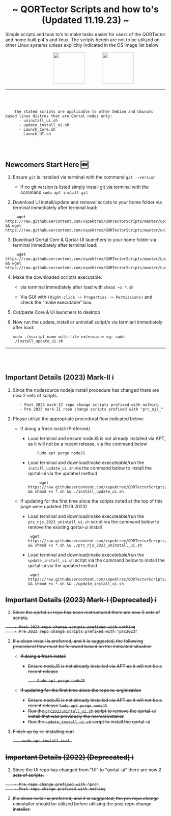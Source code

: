 
<h1 align="center">
~ QORTector Scripts and how to's (Updated 11.19.23) ~
</h1>

<p>
Simple scripts and how to's to make tasks easier for users of the QORTector and home built pi4's and linux.
The scripts herein are not to be utilized on other Linux systems unless explicitly indicated in the OS image list below
</p>
<p align="center">
<img src="https://seeklogo.com/images/D/debian-logo-0BECE23D11-seeklogo.com.png" width="100" hspace="50" />
<img src="https://seeklogo.com/images/U/ubuntu-logo-7F6533BEF8-seeklogo.com.png" width="100" />
</p>

---
<br><br>
```
    The stated scripts are applicable to other Debian and Ubunutu based linux distros that are Qortal nodes only:
      - uninstall_ui.sh
      - update_install_ui.sh
      - Launch_Core.sh
      - Launch_UI.sh
```
<br><br>
## Newcomers Start Here 🆕

1. Ensure `git` is installed via terminal with the command `git --version`
    - If no git version is listed simply install git via terminal with the command `sudo apt install git`

3. Download UI install/update and removal scripts to your home folder via terminal immediately after terminal load:
```
     wget https://raw.githubusercontent.com/xspektrex/QORTectorScripts/master/update_install_ui.sh && wget https://raw.githubusercontent.com/xspektrex/QORTectorScripts/master/uninstall_ui.sh
```

3. Download Qortal Core & Qortal-UI launchers to your home folder via terminal immediately after terminal load:
```
     wget https://raw.githubusercontent.com/xspektrex/QORTectorScripts/master/Launch_Core.sh && wget https://raw.githubusercontent.com/xspektrex/QORTectorScripts/master/Launch_UI.sh
```

4. Make the downloaded script/s executable:

    - via terminal immediately after load with  `chmod +x *.sh`

    - Via GUI with  `(Right-click -> Properties -> Permissions)` and check the "make executable" box.

6. Cut/paste Core & UI launchers to desktop

7. Now run the update_install or uninstall script/s via termianl immediately after load:
   ```
   sudo ./<script name with file extension> eg: sudo ./install_update_ui.sh
   ```

---
<br><br>
## Important Details (2023) Mark-II ℹ️

1. Since the nodesource nodejs install procedure has changed there are now 2 sets of scripts.

    ```
       - Post 2023 mark-II repo change scripts prefixed with nothing
       - Pre 2023 mark-II repo change scripts prefixed with "prc_njs_"
    ```

3.  Please utilize the appropriate procedural flow indicated below:
    - If doing a fresh install (Preferred)
        - Load terminal and ensure nodeJS is not already installed via APT, as it will not be a recent release, via the command below
           ```
               Sudo apt purge nodeJS
           ```
       - Load terminal and download/make executeable/run the `install_update_ui.sh` via the command below to install the qortal-ui via the updated method
         ```
              wget https://raw.githubusercontent.com/xspektrex/QORTectorScripts/master/install_update_ui.sh && chmod +x *.sh && ./install_update_ui.sh
         ```
      
    - If updating for the first time since the scripts noted at the top of this page were updated (11.19.2023)
        - Load terminal and download/make executeable/run the `prc_njs_2023_unintall_ui.sh` script via the command below to remove the existing qortal-ui install
             ```
              wget https://raw.githubusercontent.com/xspektrex/QORTectorScripts/master/prc_njs_2023_uninstall_ui.sh && chmod +x *.sh && ./prc_njs_2023_uninstall_ui.sh
             ```
        - Load terminal and download/make executebale/run the `update_install_ui.sh` script via the command below to install the qortal-ui via the updated method
             ```
              wget https://raw.githubusercontent.com/xspektrex/QORTectorScripts/master/update_install_ui.sh && chmod +x *.sh && ./update_install_ui.sh
             ```

## <strike>Important Details (2023) Mark-I (Deprecated) ℹ️

1. Since the qortal-ui repo has been restructured there are now 2 sets of scripts.

```
    - Post 2023 repo change scripts prefixed with nothing
    - Pre 2023 repo change scripts prefixed with "prc2023"
```

2.  If a clean install is preferred, and it is suggested, the following procedural flow must be followed based on the indicated situation
    - If doing a fresh install 
        - Ensure nodeJS is not already installed via APT as it will not be a recent release
           ```
               Sudo apt purge nodeJS
           ```
      
    - If updating for the first time since the repo re-orginization
        - Ensure nodeJS is not already installed via APT as it will not be a recent release
              ```
                Sudo apt purge nodeJS
              ```
        - Run the `prc2023unintall_ui.sh` script to remove the qortal-ui install that was previously the normal installer
        - Run the `update_install_ui.sh` script to install the qortal-ui
        
3. Finish up by re-installing curl
   
           sudo apt install curl 


    
## Important Details (2022) (Deprecated) ℹ️

1. Since the UI repo has changed from "UI" to "qortal-ui" there are now 2 sets of scripts.

```
    - Pre repo change prefixed with "prc"
    - Post repo change prefixed with nothing
```
    
2.  If a clean install is preferred, and it is suggested, the pre repo change uninstaller should be utilized before utilizing the post repo change installer.

